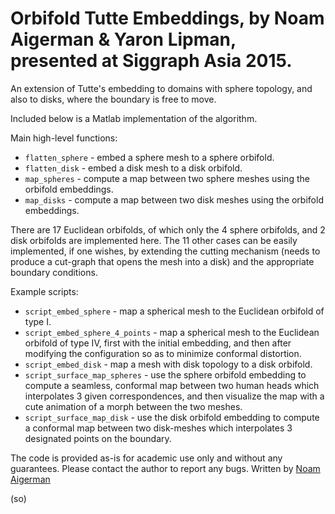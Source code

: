 # Orbifold Tutte Embeddings, by Noam Aigerman & Yaron Lipman, presented at Siggraph Asia 2015.

An extension of Tutte's embedding to domains with sphere topology, and also to disks, where the boundary is free to move. 

Included below is a Matlab implementation of the algorithm. 

Main high-level functions:
- `flatten_sphere` - embed a sphere mesh to a sphere orbifold. 
- `flatten_disk` - embed a disk mesh to a disk orbifold. 
- `map_spheres` - compute a map between two sphere meshes using the orbifold embeddings.
- `map_disks` - compute a map between two disk meshes using the orbifold embeddings.

There are 17 Euclidean orbifolds, of which only the 4 sphere orbifolds, and 2 disk orbifolds are implemented here. The 11 other cases can be easily implemented, if one wishes, by extending the cutting mechanism (needs to produce a cut-graph that opens the mesh into a disk) and the appropriate boundary conditions.

Example scripts:
- `script_embed_sphere` - map a spherical mesh to the Euclidean orbifold of type I.
- `script_embed_sphere_4_points` - map a spherical mesh to the Euclidean orbifold of type IV, first with the initial embedding, and then after modifying the configuration so as to minimize conformal distortion.
- `script_embed_disk` - map a mesh with disk topology to a disk orbifold.
- `script_surface_map_spheres` - use the sphere orbifold embedding to compute a seamless, conformal map between two human heads which interpolates 3 given correspondences, and then visualize the map with a cute animation of a morph between the two meshes.
- `script_surface_map_disk` - use the disk orbifold embedding to compute a conformal map between two disk-meshes which interpolates 3 designated points on the boundary.


The code is provided as-is for academic use only and without any guarantees. Please contact the author to report any bugs.
Written by [Noam Aigerman](http://www.wisdom.weizmann.ac.il/~noamaig/)

 (so)